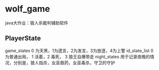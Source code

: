 # wolf_game
java大作业：狼人杀裁判辅助软件

## PlayerState
game_states 0 为天黑，1为遗言，2为发言，3为放逐，4为上警
id_state_list 0为普通出局， 1 活着，2 毒死， 3 狼王自爆带走
night_states 用于记录夜晚的情况，分别是，狼人指杀，女巫救药，女巫毒杀，守卫的守护


